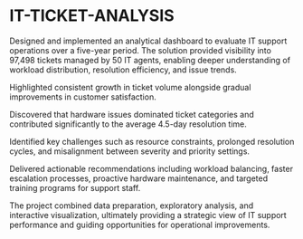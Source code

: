 # IT-TICKET-ANALYSIS

Designed and implemented an analytical dashboard to evaluate IT support operations over a five-year period. The solution provided visibility into 97,498 tickets managed by 50 IT agents, enabling deeper understanding of workload distribution, resolution efficiency, and issue trends.

Highlighted consistent growth in ticket volume alongside gradual improvements in customer satisfaction.

Discovered that hardware issues dominated ticket categories and contributed significantly to the average 4.5-day resolution time.

Identified key challenges such as resource constraints, prolonged resolution cycles, and misalignment between severity and priority settings.

Delivered actionable recommendations including workload balancing, faster escalation processes, proactive hardware maintenance, and targeted training programs for support staff.

The project combined data preparation, exploratory analysis, and interactive visualization, ultimately providing a strategic view of IT support performance and guiding opportunities for operational improvements.

